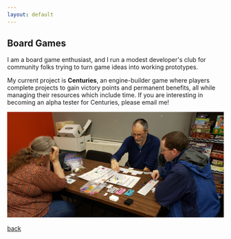 ```yaml
---
layout: default
---
```


## Board Games

I am a board game enthusiast, and I run a modest developer's club for community folks trying to turn game ideas into working prototypes. 

My current project is **Centuries**, an engine-builder game where players complete projects to gain victory points and permanent benefits, all while managing their resources which include time. If you are interesting in becoming an alpha tester for Centuries, please email me!

![gametesters](./images/gametesters.jpg)

[back](./)
